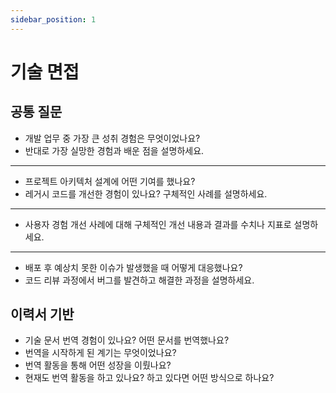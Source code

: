 ```yaml
---
sidebar_position: 1
---
```


# 기술 면접

## 공통 질문

- 개발 업무 중 가장 큰 성취 경험은 무엇이었나요?
- 반대로 가장 실망한 경험과 배운 점을 설명하세요.

---

- 프로젝트 아키텍처 설계에 어떤 기여를 했나요?
- 레거시 코드를 개선한 경험이 있나요? 구체적인 사례를 설명하세요.

---

- 사용자 경험 개선 사례에 대해 구체적인 개선 내용과 결과를 수치나 지표로 설명하세요.

---

- 배포 후 예상치 못한 이슈가 발생했을 때 어떻게 대응했나요?
- 코드 리뷰 과정에서 버그를 발견하고 해결한 과정을 설명하세요.

## 이력서 기반

- 기술 문서 번역 경험이 있나요? 어떤 문서를 번역했나요?
- 번역을 시작하게 된 계기는 무엇이었나요?
- 번역 활동을 통해 어떤 성장을 이뤘나요?
- 현재도 번역 활동을 하고 있나요? 하고 있다면 어떤 방식으로 하나요?
